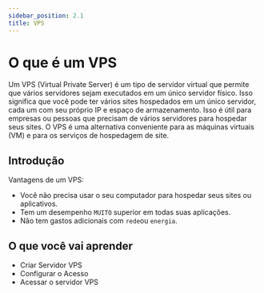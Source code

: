 ```yaml
---
sidebar_position: 2.1
title: VPS
---
```


# O que é um VPS


Um VPS (Virtual Private Server) é um tipo de servidor virtual que permite que vários servidores sejam executados em um único servidor físico. Isso significa que você pode ter vários sites hospedados em um único servidor, cada um com seu próprio IP e espaço de armazenamento. Isso é útil para empresas ou pessoas que precisam de vários servidores para hospedar seus sites. O VPS é uma alternativa conveniente para as máquinas virtuais (VM) e para os serviços de hospedagem de site.

## Introdução

Vantagens de um VPS:

- Você não precisa usar o seu computador para hospedar seus sites ou aplicativos.
- Tem um desempenho `MUITO` superior em todas suas aplicações.
- Não tem gastos adicionais com `rede`ou `energia`.

## O que você vai aprender

- Criar Servidor VPS
- Configurar o Acesso
- Acessar o servidor VPS
